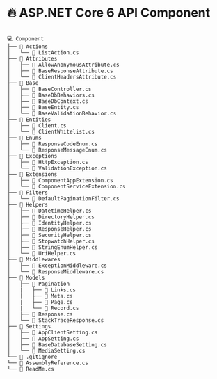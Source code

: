 <h1 class="title">🔥 ASP.NET Core 6 API Component </h1>

<pre class="component-tree">
<code>
💻 Component
├── 📂 Actions
│   └── 📃 ListAction.cs
├── 📂 Attributes
│   ├── 📃 AllowAnonymousAttribute.cs
│   ├── 📃 BaseResponseAttribute.cs
│   └── 📃 ClientHeadersAttribute.cs
├── 📂 Base
│   ├── 📃 BaseController.cs
│   ├── 📃 BaseDbBehaviors.cs
│   ├── 📃 BaseDbContext.cs
│   ├── 📃 BaseEntity.cs
│   └── 📃 BaseValidationBehavior.cs
├── 📂 Entities
│   ├── 📃 Client.cs
│   └── 📃 ClientWhitelist.cs
├── 📂 Enums
│   ├── 📃 ResponseCodeEnum.cs
│   └── 📃 ResponseMessageEnum.cs
├── 📂 Exceptions
│   ├── 📃 HttpException.cs
│   └── 📃 ValidationException.cs
├── 📂 Extensions
│   ├── 📃 ComponentAppExtension.cs
│   └── 📃 ComponentServiceExtension.cs
├── 📂 Filters
│   └── 📃 DefaultPaginationFilter.cs    
├── 📂 Helpers
│   ├── 📃 DatetimeHelper.cs
│   ├── 📃 DirectoryHelper.cs
│   ├── 📃 IdentityHelper.cs
│   ├── 📃 ResponseHelper.cs
│   ├── 📃 SecurityHelper.cs
│   ├── 📃 StopwatchHelper.cs
│   ├── 📃 StringEnumHelper.cs
│   └── 📃 UriHelper.cs
├── 📂 Middlewares
│   ├── 📃 ExceptionMiddleware.cs
│   └── 📃 ResponseMiddleware.cs
├── 📂 Models
│   ├── 📂 Pagination
│   |   ├── 📃 Links.cs
│   |   ├── 📃 Meta.cs
│   |   ├── 📃 Page.cs
│   |   └── 📃 Record.cs
│   ├── 📃 Response.cs
│   └── 📃 StackTraceResponse.cs
├── 📂 Settings
│   ├── 📃 AppClientSetting.cs
│   ├── 📃 AppSetting.cs
│   ├── 📃 BaseDatabaseSetting.cs
│   └── 📃 MediaSetting.cs
└── 📃 .gitignore
└── 📃 AssemblyReference.cs
└── 📃 ReadMe.cs
</code>
</pre>

<pre class="component-features">
<code>

</code>
</pre>